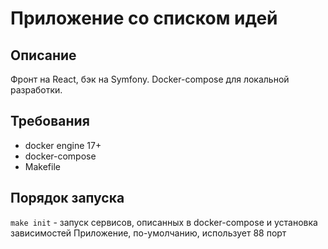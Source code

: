 # Приложение со списком идей
## Описание
Фронт на React, бэк на Symfony. Docker-compose для локальной разработки.

## Требования
- docker engine 17+
- docker-compose
- Makefile

## Порядок запуска
`make init` - запуск сервисов, описанных в docker-compose и установка зависимостей
Приложение, по-умолчанию, использует 88 порт